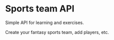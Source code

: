 # Sports team API

Simple API for learning and exercises.

Create your fantasy sports team, add players, etc.
